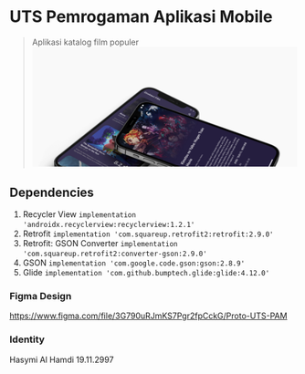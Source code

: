 # UTS Pemrogaman Aplikasi Mobile
> Aplikasi katalog film populer
![Prototype Movie Catalog](https://github.com/zxyvyx/MovieCatalog/blob/master/img/mockup.png)

## Dependencies

1. Recycler View
`implementation 'androidx.recyclerview:recyclerview:1.2.1'`
2. Retrofit
`implementation 'com.squareup.retrofit2:retrofit:2.9.0'`
3. Retrofit: GSON Converter
`implementation 'com.squareup.retrofit2:converter-gson:2.9.0'`
4. GSON
`implementation 'com.google.code.gson:gson:2.8.9'`
5. Glide
`implementation 'com.github.bumptech.glide:glide:4.12.0'`

### Figma Design
https://www.figma.com/file/3G790uRJmKS7Pgr2fpCckG/Proto-UTS-PAM


### Identity
Hasymi Al Hamdi
19.11.2997